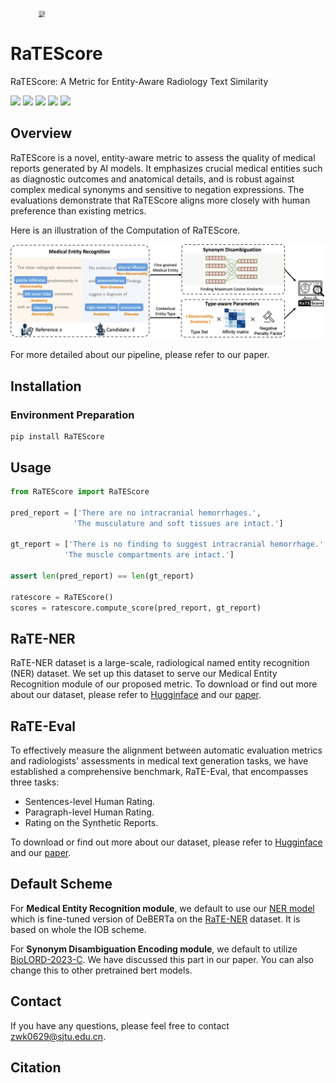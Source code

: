 <div style="align: center; width: 20%;">
        <img src="figure/logo.png" alt="logo" style="width: 15%; display: block; margin-left: auto; margin-right: auto;">
</div>


# RaTEScore
RaTEScore: A Metric for Entity-Aware Radiology Text Similarity

<div style='display:flex; gap: 0.25rem; '>
<a href='https://angelakeke.github.io/RaTEScore/'><img src='https://img.shields.io/badge/website-URL-blueviolet'></a>
<a href='https://huggingface.co/Angelakeke/RaTE-NER'><img src='https://img.shields.io/badge/RaTENER-Model&Demo-blue'></a>
<a href='https://huggingface.co/datasets/Angelakeke/RaTE-NER'><img src='https://img.shields.io/badge/RaTENER-Dataset-blue'></a>
<a href='https://huggingface.co/datasets/Angelakeke/RaTE-Eval'><img src='https://img.shields.io/badge/RaTEEval-Benchmark-green'></a> 
<a href=''><img src='https://img.shields.io/badge/Paper-PDF-red'></a>
</div>

## Overview

RaTEScore is a novel, entity-aware metric to assess the quality of medical reports generated by AI models. It emphasizes crucial medical entities such as diagnostic outcomes and anatomical details, and is robust against complex medical synonyms and sensitive to negation expressions. The evaluations demonstrate that RaTEScore aligns more closely with human preference than existing metrics.


Here is an illustration of the Computation of RaTEScore. 

![](./figure/model.png)

For more detailed about our pipeline, please refer to our paper.

## Installation

### Environment Preparation
```
pip install RaTEScore
```

## Usage

```python
from RaTEScore import RaTEScore

pred_report = ['There are no intracranial hemorrhages.',
              'The musculature and soft tissues are intact.']

gt_report = ['There is no finding to suggest intracranial hemorrhage.',
            'The muscle compartments are intact.']

assert len(pred_report) == len(gt_report)

ratescore = RaTEScore()
scores = ratescore.compute_score(pred_report, gt_report)
```

## RaTE-NER

 RaTE-NER dataset is a large-scale, radiological named entity recognition (NER) dataset. We set up this dataset to serve our Medical Entity Recognition module of our proposed metric. To download or find out more about our dataset, please refer to [Hugginface](https://huggingface.co/datasets/Angelakeke/RaTE-NER) and our [paper]().

## RaTE-Eval

To effectively measure the alignment between automatic evaluation metrics and radiologists' assessments in medical text generation tasks, we have established a comprehensive benchmark, RaTE-Eval, that encompasses three tasks:

- Sentences-level Human Rating.
- Paragraph-level Human Rating.
- Rating on the Synthetic Reports.

To download or find out more about our dataset, please refer to [Hugginface](https://huggingface.co/datasets/Angelakeke/RaTE-Eval) and our [paper]().

## Default Scheme

For **Medical Entity Recognition module**, we default to use our [NER model](https://huggingface.co/Angelakeke/RaTE-NER-Deberta) which is fine-tuned version of DeBERTa on the [RaTE-NER](https://huggingface.co/datasets/Angelakeke/RaTE-NER) dataset. It is based on whole the IOB scheme. 

For **Synonym Disambiguation Encoding module**, we default to utilize [BioLORD-2023-C](https://huggingface.co/FremyCompany/BioLORD-2023-C). We have discussed this part in our paper. You can also change this to other pretrained bert models.

## Contact
If you have any questions, please feel free to contact zwk0629@sjtu.edu.cn.

## Citation
```

```

